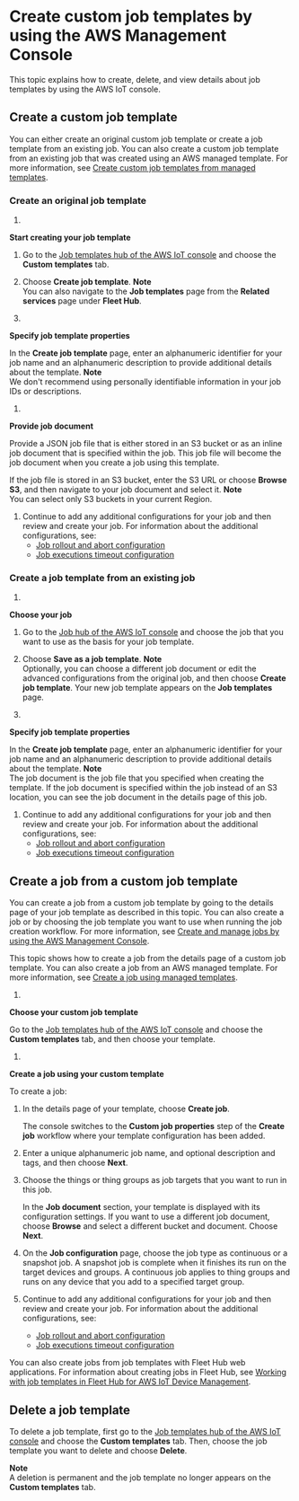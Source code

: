 # Create custom job templates by using the AWS Management Console<a name="job-templates-console"></a>

This topic explains how to create, delete, and view details about job templates by using the AWS IoT console\.

## Create a custom job template<a name="job-templates-console-create"></a>

You can either create an original custom job template or create a job template from an existing job\. You can also create a custom job template from an existing job that was created using an AWS managed template\. For more information, see [Create custom job templates from managed templates](job-template-manage-console-create.md#job-template-manage-create-template)\.

### Create an original job template<a name="job-templates-console-create-scratch"></a>

1. 

**Start creating your job template**

   1. Go to the [Job templates hub of the AWS IoT console](https://console.aws.amazon.com/iot/home#/jobtemplatehub) and choose the **Custom templates** tab\.

   1. Choose **Create job template**\.
**Note**  
You can also navigate to the **Job templates** page from the **Related services** page under **Fleet Hub**\.

1. 

**Specify job template properties**

   In the **Create job template** page, enter an alphanumeric identifier for your job name and an alphanumeric description to provide additional details about the template\.
**Note**  
We don't recommend using personally identifiable information in your job IDs or descriptions\.

1. 

**Provide job document**

   Provide a JSON job file that is either stored in an S3 bucket or as an inline job document that is specified within the job\. This job file will become the job document when you create a job using this template\.

   If the job file is stored in an S3 bucket, enter the S3 URL or choose **Browse S3**, and then navigate to your job document and select it\.
**Note**  
You can select only S3 buckets in your current Region\.

1. Continue to add any additional configurations for your job and then review and create your job\. For information about the additional configurations, see:
   + [Job rollout and abort configuration](job-rollout-abort.md)
   + [Job executions timeout configuration](job-timeout-retry.md)

### Create a job template from an existing job<a name="job-templates-console-create-exist-job"></a>

1. 

**Choose your job**

   1. Go to the [Job hub of the AWS IoT console](https://console.aws.amazon.com/iot/home#/jobhub) and choose the job that you want to use as the basis for your job template\.

   1. Choose **Save as a job template**\.
**Note**  
Optionally, you can choose a different job document or edit the advanced configurations from the original job, and then choose **Create job template**\. Your new job template appears on the **Job templates** page\.

1. 

**Specify job template properties**

   In the **Create job template** page, enter an alphanumeric identifier for your job name and an alphanumeric description to provide additional details about the template\.
**Note**  
The job document is the job file that you specified when creating the template\. If the job document is specified within the job instead of an S3 location, you can see the job document in the details page of this job\.

1. Continue to add any additional configurations for your job and then review and create your job\. For information about the additional configurations, see:
   + [Job rollout and abort configuration](job-rollout-abort.md)
   + [Job executions timeout configuration](job-timeout-retry.md)

## Create a job from a custom job template<a name="job-templates-console-create-job-from"></a>

You can create a job from a custom job template by going to the details page of your job template as described in this topic\. You can also create a job or by choosing the job template you want to use when running the job creation workflow\. For more information, see [Create and manage jobs by using the AWS Management Console](manage-job-console.md)\.

This topic shows how to create a job from the details page of a custom job template\. You can also create a job from an AWS managed template\. For more information, see [Create a job using managed templates](job-template-manage-console-create.md#job-template-manage-create-job)\.

1. 

**Choose your custom job template**

   Go to the [Job templates hub of the AWS IoT console](https://console.aws.amazon.com/iot/home#/jobtemplatehub) and choose the **Custom templates** tab, and then choose your template\.

1. 

**Create a job using your custom template**

   To create a job:

   1. In the details page of your template, choose **Create job**\.

      The console switches to the **Custom job properties** step of the **Create job** workflow where your template configuration has been added\.

   1. Enter a unique alphanumeric job name, and optional description and tags, and then choose **Next**\.

   1. Choose the things or thing groups as job targets that you want to run in this job\.

      In the **Job document** section, your template is displayed with its configuration settings\. If you want to use a different job document, choose **Browse** and select a different bucket and document\. Choose **Next**\.

   1. On the **Job configuration** page, choose the job type as continuous or a snapshot job\. A snapshot job is complete when it finishes its run on the target devices and groups\. A continuous job applies to thing groups and runs on any device that you add to a specified target group\.

   1. Continue to add any additional configurations for your job and then review and create your job\. For information about the additional configurations, see:
      + [Job rollout and abort configuration](job-rollout-abort.md)
      + [Job executions timeout configuration](job-timeout-retry.md)

You can also create jobs from job templates with Fleet Hub web applications\. For information about creating jobs in Fleet Hub, see [Working with job templates in Fleet Hub for AWS IoT Device Management](https://docs.aws.amazon.com/iot/latest/fleethubuserguide/aws-iot-monitor-technician-job-templates.html)\.

## Delete a job template<a name="job-templates-console-delete-job"></a>

To delete a job template, first go to the [Job templates hub of the AWS IoT console](https://console.aws.amazon.com/iot/home#/jobtemplatehub) and choose the **Custom templates** tab\. Then, choose the job template you want to delete and choose **Delete**\.

**Note**  
A deletion is permanent and the job template no longer appears on the **Custom templates** tab\.
